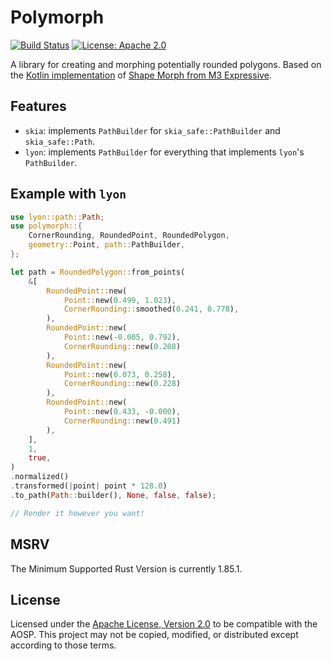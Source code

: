 # Polymorph

[![Build Status](https://img.shields.io/github/actions/workflow/status/Aiving/material-colors/CI.yml.svg?style=for-the-badge)](https://github.com/Aiving/polymorph/actions)
[![License: Apache 2.0](https://img.shields.io/badge/License-Apache_2.0-634f7d.svg?style=for-the-badge)](LICENSE)

A library for creating and morphing potentially rounded polygons. Based on the [Kotlin implementation](https://android.googlesource.com/platform/frameworks/support/+/refs/heads/androidx-main/graphics/graphics-shapes) of [Shape Morph from M3 Expressive](https://m3.material.io/styles/shape/shape-morph).

## Features

- `skia`: implements `PathBuilder` for `skia_safe::PathBuilder` and `skia_safe::Path`.
- `lyon`: implements `PathBuilder` for everything that implements `lyon`'s `PathBuilder`.

## Example with `lyon`

```rust
use lyon::path::Path;
use polymorph::{
    CornerRounding, RoundedPoint, RoundedPolygon,
    geometry::Point, path::PathBuilder,
};

let path = RoundedPolygon::from_points(
    &[
        RoundedPoint::new(
            Point::new(0.499, 1.023),
            CornerRounding::smoothed(0.241, 0.778),
        ),
        RoundedPoint::new(
            Point::new(-0.005, 0.792),
            CornerRounding::new(0.208)
        ),
        RoundedPoint::new(
            Point::new(0.073, 0.258),
            CornerRounding::new(0.228)
        ),
        RoundedPoint::new(
            Point::new(0.433, -0.000),
            CornerRounding::new(0.491)
        ),
    ],
    1,
    true,
)
.normalized()
.transformed(|point| point * 128.0)
.to_path(Path::builder(), None, false, false);

// Render it however you want!
```

## MSRV

The Minimum Supported Rust Version is currently 1.85.1.

## License

Licensed under the [Apache License, Version 2.0](http://www.apache.org/licenses/LICENSE-2.0) to be compatible with the AOSP. This project may not be copied, modified, or distributed except according to those terms.
